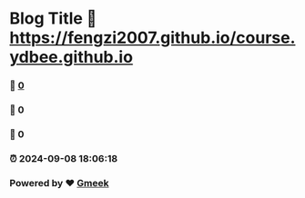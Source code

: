 # Blog Title :link: https://fengzi2007.github.io/course.ydbee.github.io 
### :page_facing_up: [0](https://fengzi2007.github.io/course.ydbee.github.io/tag.html) 
### :speech_balloon: 0 
### :hibiscus: 0 
### :alarm_clock: 2024-09-08 18:06:18 
### Powered by :heart: [Gmeek](https://github.com/Meekdai/Gmeek)
